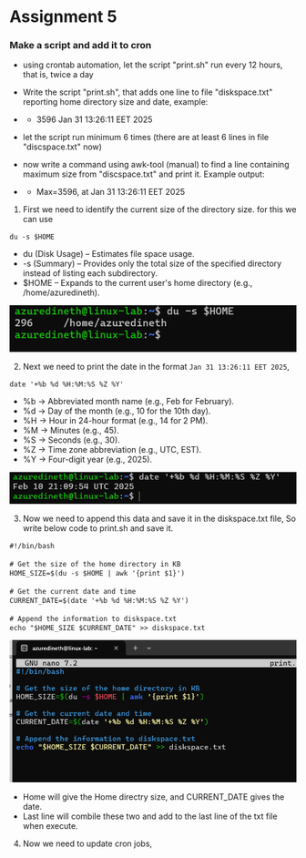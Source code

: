 # Assignment 5

### Make a script and add it to cron

- using crontab automation, let the script "print.sh" run every 12 hours, that is, twice a day

- Write the script "print.sh", that adds one line to file "diskspace.txt" reporting home directory size and date, example:
- - 3596 Jan 31 13:26:11 EET 2025
- let the script run minimum 6 times (there are at least 6 lines in file "discspace.txt" now)

- now write a command using awk-tool (manual) to find a line containing maximum size from "discspace.txt" and print it. Example output:
- - Max=3596, at Jan 31 13:26:11 EET 2025

1. First we need to identify the current size of the directory size. for this we can use

```
du -s $HOME
```

- du (Disk Usage) – Estimates file space usage.
- -s (Summary) – Provides only the total size of the specified directory instead of listing each subdirectory.
- $HOME – Expands to the current user's home directory (e.g., /home/azuredineth).

![](./Images/1.png)

2. Next we need to print the date in the format `Jan 31 13:26:11 EET 2025`,

```
date '+%b %d %H:%M:%S %Z %Y'
```

- %b → Abbreviated month name (e.g., Feb for February).
- %d → Day of the month (e.g., 10 for the 10th day).
- %H → Hour in 24-hour format (e.g., 14 for 2 PM).
- %M → Minutes (e.g., 45).
- %S → Seconds (e.g., 30).
- %Z → Time zone abbreviation (e.g., UTC, EST).
- %Y → Four-digit year (e.g., 2025).

![](./Images/2.png)

3. Now we need to append this data and save it in the diskspace.txt file, So write below code to print.sh and save it.

```
#!/bin/bash

# Get the size of the home directory in KB
HOME_SIZE=$(du -s $HOME | awk '{print $1}')

# Get the current date and time
CURRENT_DATE=$(date '+%b %d %H:%M:%S %Z %Y')

# Append the information to diskspace.txt
echo "$HOME_SIZE $CURRENT_DATE" >> diskspace.txt

```

![](./Images/3.png)

- Home will give the Home directry size, and CURRENT_DATE gives the date.
- Last line will combile these two and add to the last line of the txt file when execute.

4. Now we need to update cron jobs,
